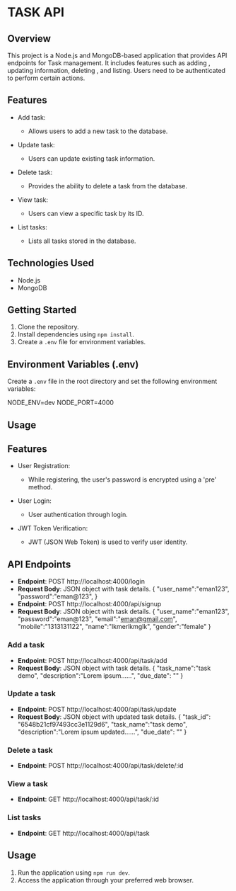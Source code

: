 # TASK API

## Overview

This project is a Node.js and MongoDB-based application that provides API endpoints for Task management. It includes features such as adding , updating information, deleting , and listing. Users need to be authenticated to perform certain actions.

## Features

- Add task:
  - Allows users to add a new task to the database.

- Update task:
  - Users can update existing task information.

- Delete task:
  - Provides the ability to delete a task from the database.

- View task:
  - Users can view a specific task by its ID.

- List tasks:
  - Lists all tasks stored in the database.

## Technologies Used

- Node.js
- MongoDB

## Getting Started

1. Clone the repository.
2. Install dependencies using `npm install`.
3. Create a `.env` file for environment variables.

## Environment Variables (.env)

Create a `.env` file in the root directory and set the following environment variables:


NODE_ENV=dev
NODE_PORT=4000


## Usage

## Features

- User Registration:
  - While registering, the user's password is encrypted using a 'pre' method.

- User Login:
  - User authentication through login.

- JWT Token Verification:
  - JWT (JSON Web Token) is used to verify user identity.

## API Endpoints

- **Endpoint**: POST http://localhost:4000/login
- **Request Body**: JSON object with task details.
{
    "user_name":"eman123",
    "password":"eman@123",
}
- **Endpoint**: POST http://localhost:4000/api/signup
- **Request Body**: JSON object with task details.
{
    "user_name":"eman123",
    "password":"eman@123",
    "email":"eman@gmail.com",
    "mobile":"1313131122",
    "name":"lkmerlkmglk",
    "gender":"female"
}
### Add a task

- **Endpoint**: POST http://localhost:4000/api/task/add
- **Request Body**: JSON object with task details.
{
    "task_name":"task demo",
    "description":"Lorem ipsum......",
    "due_date": ""
}

### Update a task

- **Endpoint**: POST http://localhost:4000/api/task/update
- **Request Body**: JSON object with updated task details.
{
    "task_id": "6548b21cf97493cc3e1129d6",
    "task_name":"task demo",
    "description":"Lorem ipsum updated......",
    "due_date": ""
}


### Delete a task

- **Endpoint**: POST http://localhost:4000/api/task/delete/:id

### View a task

- **Endpoint**: GET http://localhost:4000/api/task/:id  

### List tasks

- **Endpoint**: GET http://localhost:4000/api/task



## Usage

1. Run the application using `npm run dev`.
2. Access the application through your preferred web browser.
